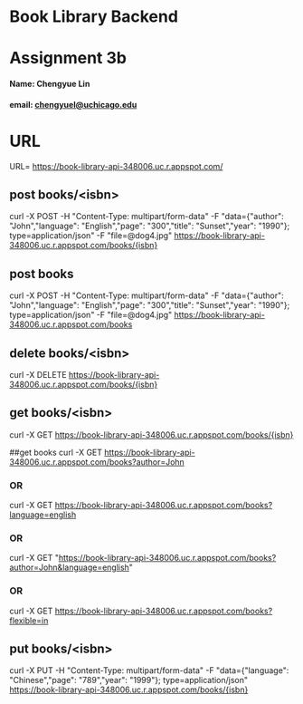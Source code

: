 # Book Library Backend
# Assignment 3b
#### Name: Chengyue Lin
#### email: chengyuel@uchicago.edu

# URL
URL= https://book-library-api-348006.uc.r.appspot.com/

## post books/\<isbn>
curl -X POST -H "Content-Type: multipart/form-data" -F "data={\"author\": \"John\",\"language\": \"English\",\"page\": \"300\",\"title\": \"Sunset\",\"year\": \"1990\"}; type=application/json" -F "file=@dog4.jpg" https://book-library-api-348006.uc.r.appspot.com/books/{isbn}

## post books
curl -X POST -H "Content-Type: multipart/form-data" -F "data={\"author\": \"John\",\"language\": \"English\",\"page\": \"300\",\"title\": \"Sunset\",\"year\": \"1990\"}; type=application/json" -F "file=@dog4.jpg" https://book-library-api-348006.uc.r.appspot.com/books

## delete books/\<isbn>
curl -X DELETE https://book-library-api-348006.uc.r.appspot.com/books/{isbn}

## get books/\<isbn>
curl -X GET https://book-library-api-348006.uc.r.appspot.com/books/{isbn}

##get books
curl -X GET https://book-library-api-348006.uc.r.appspot.com/books?author=John
### OR
curl -X GET https://book-library-api-348006.uc.r.appspot.com/books?language=english
### OR
curl -X GET "https://book-library-api-348006.uc.r.appspot.com/books?author=John&language=english"
### OR
curl -X GET https://book-library-api-348006.uc.r.appspot.com/books?flexible=in

## put books/\<isbn>
curl -X PUT -H "Content-Type: multipart/form-data" -F "data={\"language\": \"Chinese\",\"page\": \"789\",\"year\": \"1999\"}; type=application/json" https://book-library-api-348006.uc.r.appspot.com/books/{isbn}




